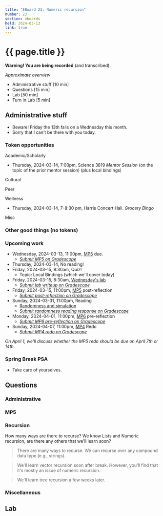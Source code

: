 ```yaml
---
title: "EBoard 23: Numeric recursion"
number: 23
section: eboards
held: 2024-03-13
link: true
---
```

# {{ page.title }}

**Warning! You are being recorded** (and transcribed).

_Approximate overview_

* Administrative stuff [10 min]
* Questions [15 min]
* Lab [50 min]
* Turn in Lab [5 min]

Administrative stuff
--------------------

* Beware! Friday the 13th falls on a Wednesday this month.
* Sorry that I can't be there with you today.

### Token opportunities

Academic/Scholarly

* Thursday, 2024-03-14, 7:00pm, Science 3819
  _Mentor Session_ (on the topic of the prior mentor session)
   (plus local bindings)

Cultural

Peer

Wellness

* Thursday, 2024-03-14, 7-8:30 pm, Harris Concert Hall.
  _Grocery Bingo_

Misc

### Other good things (no tokens)

### Upcoming work

* Wednesday, 2024-03-13, 11:00pm, [MP5](../mps/mp5) due.
    * [_Submit MP5 on Gradescope_](https://www.gradescope.com/courses/690100/assignments/4216304)
* Thursday, 2024-03-14, No reading!
* Friday, 2024-03-15, 8:30am, Quiz!
    * Topic: Local Bindings (which we'll cover today)
* Friday, 2024-03-15, 8:30am, [Wednesday's lab](../labs/numeric-recursion)
    * [_Submit lab writeup on Gradescope_](https://www.gradescope.com/courses/690100/assignments/4218845/)
* Friday, 2024-03-15, 11:00pm, [MP5](../mps/mp05) post-reflection
    * [_Submit post-reflection on Gradescope_](https://www.gradescope.com/courses/690100/assignments/4200918)
* Sunday, 2024-03-31, 11:00pm, Reading
    * [Randomness and simulation](../readings/randomness)
    * [_Submit randomness reading response on Gradescope_](https://www.gradescope.com/courses/690100/assignments/4218849/)
* Monday, 2024-04-01, 11:00pm, [MP6](../mps/mp06) pre-reflection
    * [_Submit MP6 pre-reflection on Gradescope_](https://www.gradescope.com/courses/690100/assignments/4217838/)
* Sunday, 2024-04-07, 11:00pm, [MP4](../mps/mp04) Redo
    * [_Submit MP4 redo on Gradescope_](https://www.gradescope.com/courses/690100/assignments/4217681)

_On April 1, we'll discuss whether the MP5 redo should be due on April 7th or 14th._

### Spring Break PSA

* Take care of yourselves.

Questions
---------

### Administrative

### MP5

### Recursion

How many ways are there to recurse? We know Lists and Numeric recursion, 
are there any others that we'll learn soon?

> There are many ways to recurse. We can recurse over any compound
  data type (e.g., strings).

> We'll learn vector recursion soon after break. However, you'll find
  that it's mostly an issue of numeric recursion.

> We'll learn tree recursion a few weeks later.

### Miscellaneous

Lab
---

